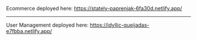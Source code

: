 Ecommerce deployed here: https://stately-paprenjak-6fa30d.netlify.app/

<hr>


User Management deployed here: https://idyllic-queijadas-e7fbba.netlify.app/

